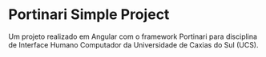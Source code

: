 # Portinari Simple Project

Um projeto realizado em Angular com o framework Portinari para disciplina de Interface Humano Computador da Universidade de Caxias do Sul (UCS).
